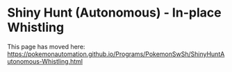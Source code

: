 # Shiny Hunt (Autonomous) - In-place Whistling

This page has moved here: https://pokemonautomation.github.io/Programs/PokemonSwSh/ShinyHuntAutonomous-Whistling.html

